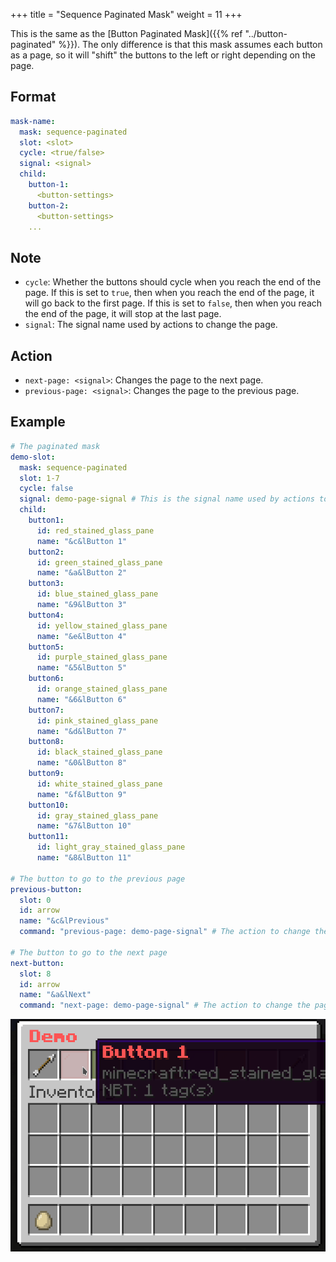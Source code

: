 +++
title = "Sequence Paginated Mask"
weight = 11
+++

This is the same as the [Button Paginated Mask]({{% ref "../button-paginated" %}}). The only difference is that this mask assumes each button as a page, so it will "shift" the buttons to the left or right depending on the page.

## Format

```yaml
mask-name:
  mask: sequence-paginated
  slot: <slot>
  cycle: <true/false>
  signal: <signal>
  child:
    button-1:
      <button-settings>
    button-2:
      <button-settings>
    ...
```

## Note

* `cycle`: Whether the buttons should cycle when you reach the end of the page. If this is set to `true`, then when you reach the end of the page, it will go back to the first page. If this is set to `false`, then when you reach the end of the page, it will stop at the last page.
* `signal`: The signal name used by actions to change the page.

## Action

* `next-page: <signal>`: Changes the page to the next page.
* `previous-page: <signal>`: Changes the page to the previous page.

## Example

```yaml
# The paginated mask
demo-slot:
  mask: sequence-paginated
  slot: 1-7
  cycle: false
  signal: demo-page-signal # This is the signal name used by actions to change the page.
  child:
    button1:
      id: red_stained_glass_pane
      name: "&c&lButton 1"
    button2:
      id: green_stained_glass_pane
      name: "&a&lButton 2"
    button3:
      id: blue_stained_glass_pane
      name: "&9&lButton 3"
    button4:
      id: yellow_stained_glass_pane
      name: "&e&lButton 4"
    button5:
      id: purple_stained_glass_pane
      name: "&5&lButton 5"
    button6:
      id: orange_stained_glass_pane
      name: "&6&lButton 6"
    button7:
      id: pink_stained_glass_pane
      name: "&d&lButton 7"
    button8:
      id: black_stained_glass_pane
      name: "&0&lButton 8"
    button9:
      id: white_stained_glass_pane
      name: "&f&lButton 9"
    button10:
      id: gray_stained_glass_pane
      name: "&7&lButton 10"
    button11:
      id: light_gray_stained_glass_pane
      name: "&8&lButton 11"

# The button to go to the previous page
previous-button:
  slot: 0
  id: arrow
  name: "&c&lPrevious"
  command: "previous-page: demo-page-signal" # The action to change the page

# The button to go to the next page
next-button:
  slot: 8
  id: arrow
  name: "&a&lNext"
  command: "next-page: demo-page-signal" # The action to change the page
```

![Sequence Paginated 1](sequence-paginated-1.gif)
